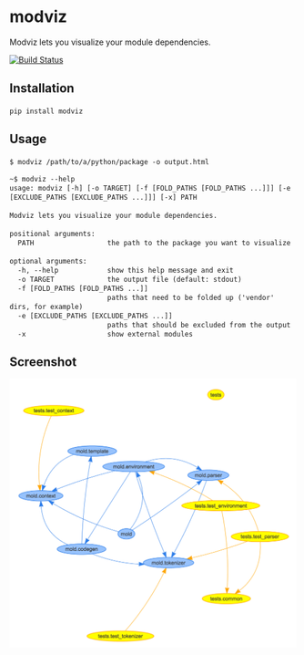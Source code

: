 # modviz

Modviz lets you visualize your module dependencies.

[![Build Status](https://travis-ci.org/Bogdanp/modviz.svg?branch=master)](https://travis-ci.org/Bogdanp/modviz)

## Installation

`pip install modviz`

## Usage

`$ modviz /path/to/a/python/package -o output.html`

```
~$ modviz --help
usage: modviz [-h] [-o TARGET] [-f [FOLD_PATHS [FOLD_PATHS ...]]] [-e [EXCLUDE_PATHS [EXCLUDE_PATHS ...]]] [-x] PATH

Modviz lets you visualize your module dependencies.

positional arguments:
  PATH                  the path to the package you want to visualize

optional arguments:
  -h, --help            show this help message and exit
  -o TARGET             the output file (default: stdout)
  -f [FOLD_PATHS [FOLD_PATHS ...]]
                        paths that need to be folded up ('vendor' dirs, for example)
  -e [EXCLUDE_PATHS [EXCLUDE_PATHS ...]]
                        paths that should be excluded from the output
  -x                    show external modules
```

## Screenshot

![Screenshot](/example/screenshot.png)
